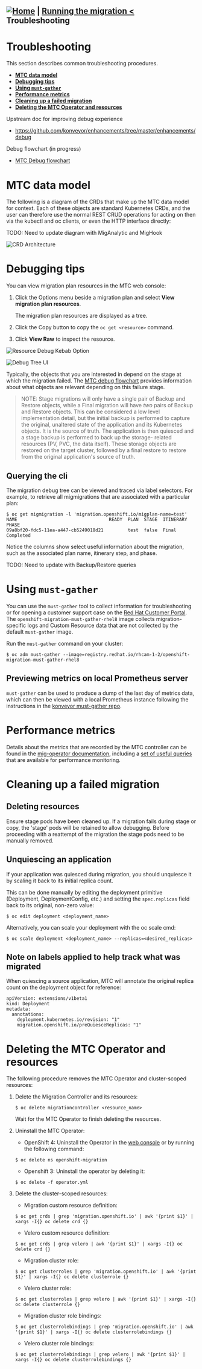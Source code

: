 [![Home](https://github.com/redhat-cop/openshift-migration-best-practices/raw/master/images/home.png)](./README.md) | [Running the migration <](./running-the-migration.md) Troubleshooting
---
# Troubleshooting

This section describes common troubleshooting procedures.

* **[MTC data model](#mtc-data-model)**
* **[Debugging tips](#debugging-tips)**
* **[Using `must-gather`](#using-must-gather)**
* **[Performance metrics](#performance-metrics)**
* **[Cleaning up a failed migration](#cleaning-up-a-failed-migration)**
* **[Deleting the MTC Operator and resources](#deleting-the-mtc-operator-and-resources)**

Upstream doc for improving debug experience
* https://github.com/konveyor/enhancements/tree/master/enhancements/debug

Debug flowchart (in progress)
* [MTC Debug flowchart](https://app.lucidchart.com/documents/view/d0907ce1-ccf1-4226-86eb-e5332f9d42a4/0_0)

# MTC data model

The following is a diagram of the CRDs that make up the MTC data model for context.
Each of these objects are standard Kubernetes CRDs, and the user can therefore use the
normal REST CRUD operations for acting on then via the kubectl and oc clients,
or even the HTTP interface directly:

TODO: Need to update diagram with MigAnalytic and MigHook

![CRD Architecture](./images/CRDArch.png)

# Debugging tips

You can view migration plan resources in the MTC web console:

1. Click the Options menu beside a migration plan and select **View migration plan resources**.

    The migration plan resources are displayed as a tree.
   
2. Click the Copy button to copy the `oc get <resource>` command.

3. Click **View Raw** to inspect the resource.

![Resource Debug Kebab Option](./images/ResourceDebugKebabOption.png)

![Debug Tree UI](./images/DebugTree.png)

Typically, the objects that you are interested in depend on the stage at which the
migration failed. The [MTC debug flowchart](https://app.lucidchart.com/documents/view/d0907ce1-ccf1-4226-86eb-e5332f9d42a4/0_0) provides information about what objects are relevant depending on this failure stage.

> NOTE: Stage migrations will only have a single pair of Backup and Restore objects,
> while a Final migration will have *two* pairs of Backup and Restore objects.
> This can be considered a low level implementation detail, but the initial
> backup is performed to capture the original, unaltered state of the application
> and its Kubernetes objects. It is the source of truth. The application is then
> quiesced and a stage backup is performed to back up the storage-
> related resources (PV, PVC, the data itself). These storage objects are restored
> on the target cluster, followed by a final restore to restore from the original
> application's source of truth.

## Querying the cli

The migration debug tree can be viewed and traced via label selectors. For example,
to retrieve all migmigrations that are associated with a particular plan:

```
$ oc get migmigration -l 'migration.openshift.io/migplan-name=test'
NAME                                  READY  PLAN  STAGE  ITINERARY  PHASE
09a8bf20-fdc5-11ea-a447-cb5249018d21         test  false  Final      Completed
```

Notice the columns show select useful information about the migration, such as
the associated plan name, itinerary step, and phase.

TODO: Need to update with Backup/Restore queries

# Using `must-gather`

You can use the `must-gather` tool to collect information for troubleshooting or for opening a customer support case on the [Red Hat Customer Portal](https://access.redhat.com/). The `openshift-migration-must-gather-rhel8` image collects migration-specific logs and Custom Resource data that are not collected by the default `must-gather` image.

Run the `must-gather` command on your cluster:
````
$ oc adm must-gather --image=registry.redhat.io/rhcam-1-2/openshift-migration-must-gather-rhel8
````

## Previewing metrics on local Prometheus server

`must-gather` can be used to produce a dump of the last day of metrics data,
which can then be viewed with a local Prometheus instance following the
instructions in the [konveyor must-gather repo](https://github.com/konveyor/must-gather#preview-metrics-on-local-prometheus-server).

# Performance metrics

Details about the metrics that are recorded by the MTC controller can be found
in the [mig-operator documentation](https://github.com/konveyor/mig-operator/blob/master/docs/usage/Metrics.md#accessing-mig-controller-prometheus-metrics),
including a [set of useful queries](https://github.com/konveyor/mig-operator/blob/master/docs/usage/Metrics.md#useful-queries) that are available for performance monitoring.

# Cleaning up a failed migration

## Deleting resources

Ensure stage pods have been cleaned up. If a migration fails during stage or copy,
the 'stage' pods will be retained to allow debugging. Before proceeding with a
reattempt of the migration the stage pods need to be manually removed.

## Unquiescing an application

If your application was quiesced during migration, you should unquiesce it by scaling it back to its initial replica count.

This can be done manually by editing the deployment primitive (Deployment, DeploymentConfig, etc.) and setting the `spec.replicas` field back to its original, non-zero value:

```
$ oc edit deployment <deployment_name>
```

Alternatively, you can scale your deployment with the oc scale cmd:

```
$ oc scale deployment <deployment_name> --replicas=<desired_replicas>
```

## Note on labels applied to help track what was migrated

When quiescing a source application, MTC will annotate the original replica
count on the deployment object for reference:

```
apiVersion: extensions/v1beta1
kind: Deployment
metadata:
  annotations:
    deployment.kubernetes.io/revision: "1"
    migration.openshift.io/preQuiesceReplicas: "1"
```

# Deleting the MTC Operator and resources

The following procedure removes the MTC Operator and cluster-scoped resources:

1. Delete the Migration Controller and its resources:
    ```` 
    $ oc delete migrationcontroller <resource_name>
    ````
    Wait for the MTC Operator to finish deleting the resources.

2. Uninstall the MTC Operator:
    * OpenShift 4: Uninstall the Operator in the [web console](https://docs.openshift.com/container-platform/4.5/operators/olm-deleting-operators-from-cluster.html) or by running the following command: 
    ````
    $ oc delete ns openshift-migration
    ````
    * Openshift 3: Uninstall the operator by deleting it:
    ````
    $ oc delete -f operator.yml
    ````

4. Delete the cluster-scoped resources:
    * Migration custom resource definition:
    ````
    $ oc get crds | grep 'migration.openshift.io' | awk '{print $1}' | xargs -I{} oc delete crd {}
    ````  
    * Velero custom resource definition:
    ````
    $ oc get crds | grep velero | awk '{print $1}' | xargs -I{} oc delete crd {}
    ````  
    * Migration cluster role:
    ````
    $ oc get clusterroles | grep 'migration.openshift.io' | awk '{print $1}' | xargs -I{} oc delete clusterrole {}
    ````  
    * Velero cluster role:
    ````
    $ oc get clusterroles | grep velero | awk '{print $1}' | xargs -I{} oc delete clusterrole {}
    ````  
    * Migration cluster role bindings:
    ````
    $ oc get clusterrolebindings | grep 'migration.openshift.io' | awk '{print $1}' | xargs -I{} oc delete clusterrolebindings {}
    ````  
    * Velero cluster role bindings:
    ````
    $ oc get clusterrolebindings | grep velero | awk '{print $1}' | xargs -I{} oc delete clusterrolebindings {}
    ```` 

